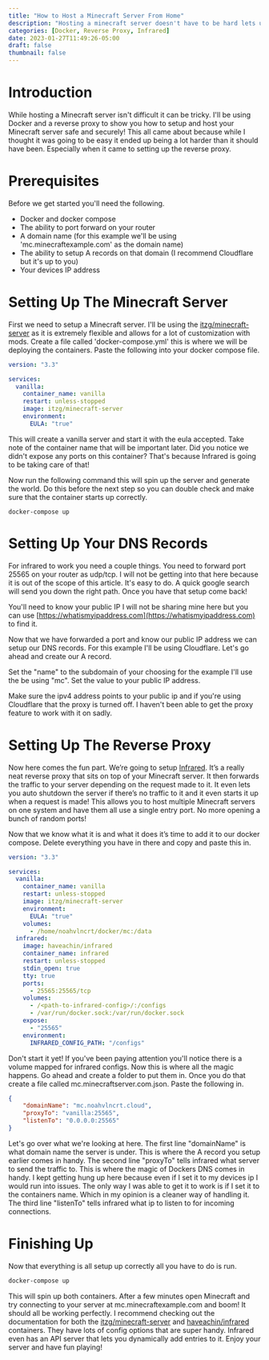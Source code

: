 ```yaml
---
title: "How to Host a Minecraft Server From Home"
description: "Hosting a minecraft server doesn't have to be hard lets use docker and infrared to get it all setup"
categories: [Docker, Reverse Proxy, Infrared]
date: 2023-01-27T11:49:26-05:00
draft: false
thumbnail: false
---
```


# Introduction
While hosting a Minecraft server isn't difficult it can be tricky. I'll be using Docker and a reverse proxy to show you how to setup and host your Minecraft server safe and securely! This all came about because while I thought it was going to be easy it ended up being a lot harder than it should have been. Especially when it came to setting up the reverse proxy.

# Prerequisites
Before we get started you'll need the following.
- Docker and docker compose
- The ability to port forward on your router
- A domain name (for this example we'll be using 'mc.minecraftexample.com' as the domain name)
- The ability to setup A records on that domain (I recommend Cloudflare but it's up to you)
- Your devices IP address

# Setting Up The Minecraft Server
First we need to setup a Minecraft server. I'll be using the [itzg/minecraft-server](https://github.com/itzg/docker-minecraft-server) as it is extremely flexible and allows for a lot of customization with mods. Create a file called 'docker-compose.yml' this is where we will be deploying the containers. Paste the following into your docker compose file.

```yml
version: "3.3"

services:
  vanilla:
    container_name: vanilla
    restart: unless-stopped
    image: itzg/minecraft-server
    environment:
      EULA: "true"
```
This will create a vanilla server and start it with the eula accepted. Take note of the container name that will be important later. Did you notice we didn't expose any ports on this container? That's because Infrared is going to be taking care of that!

Now run the following command this will spin up the server and generate the world. Do this before the next step so you can double check and make sure that the container starts up correctly.

```
docker-compose up
```

# Setting Up Your DNS Records
For infrared to work you need a couple things. You need to forward port 25565 on your router as udp/tcp. I will not be getting into that here because it is out of the scope of this article. It's easy to do. A quick google search will send you down the right path. Once you have that setup come back!

You'll need to know your public IP I will not be sharing mine here but you can use [https://whatismyipaddress.com](https://whatismyipaddress.com) to find it.

Now that we have forwarded a port and know our public IP address we can setup our DNS records. For this example I'll be using Cloudflare. Let's go ahead and create our A record.

Set the "name" to the subdomain of your choosing for the example I'll use the be using "mc". Set the value to your public IP address.

Make sure the ipv4 address points to your public ip and if you're using Cloudflare that the proxy is turned off. I haven't been able to get the proxy feature to work with it on sadly.

# Setting Up The Reverse Proxy
Now here comes the fun part. We’re going to setup [Infrared](https://github.com/haveachin/infrared). It’s a really neat reverse proxy that sits on top of your Minecraft server. It then forwards the traffic to your server depending on the request made to it. It even lets you auto shutdown the server if there’s no traffic to it and it even starts it up when a request is made! This allows you to host multiple Minecraft servers on one system and have them all use a single entry port. No more opening a bunch of random ports!

Now that we know what it is and what it does it’s time to add it to our docker compose. Delete everything you have in there and copy and paste this in.

```yaml
version: "3.3"

services:
  vanilla:
    container_name: vanilla
    restart: unless-stopped
    image: itzg/minecraft-server
    environment:
      EULA: "true"
    volumes:
      - /home/noahvlncrt/docker/mc:/data
  infrared:
    image: haveachin/infrared
    container_name: infrared
    restart: unless-stopped
    stdin_open: true
    tty: true
    ports:
      - 25565:25565/tcp
    volumes:
      - /<path-to-infrared-config>/:/configs
      - /var/run/docker.sock:/var/run/docker.sock
    expose:
      - "25565"
    environment:
      INFRARED_CONFIG_PATH: "/configs"
```

Don't start it yet! If you've been paying attention you'll notice there is a volume mapped for infrared configs. Now this is where all the magic happens. Go ahead and create a folder to put them in. Once you do that create a file called mc.minecraftserver.com.json. Paste the following in.

```json
{
    "domainName": "mc.noahvlncrt.cloud",
    "proxyTo": "vanilla:25565",
    "listenTo": "0.0.0.0:25565"
}
```

Let's go over what we're looking at here. The first line "domainName" is what domain name the server is under. This is where the A record you setup earlier comes in handy. The second line "proxyTo" tells infrared what server to send the traffic to. This is where the magic of Dockers DNS comes in handy. I kept getting hung up here because even if I set it to my devices ip I would run into issues. The only way I was able to get it to work is if I set it to the containers name. Which in my opinion is a cleaner way of handling it. The third line "listenTo" tells infrared what ip to listen to for incoming connections.

# Finishing Up
Now that everything is all setup up correctly all you have to do is run.

```sh
docker-compose up
```

This will spin up both containers. After a few minutes open Minecraft and try connecting to your server at mc.minecraftexample.com and boom! It should all be working perfectly. I recommend checking out the documentation for both the [itzg/minecraft-server](https://github.com/itzg/docker-minecraft-server) and [haveachin/infrared](https://github.com/haveachin/infrared) containers. They have lots of config options that are super handy. Infrared even has an API server that lets you dynamically add entries to it. Enjoy your server and have fun playing!